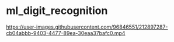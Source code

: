 ﻿# ml_digit_recognition


https://user-images.githubusercontent.com/96846551/212897287-cb04abbb-9403-4477-89ea-30eaa37bafc0.mp4


